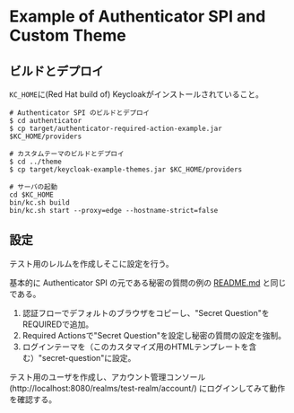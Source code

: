 # Example of Authenticator SPI and Custom Theme

## ビルドとデプロイ

`KC_HOME`に(Red Hat build of) Keycloakがインストールされていること。

```shell
# Authenticator SPI のビルドとデプロイ
$ cd authenticator
$ cp target/authenticator-required-action-example.jar $KC_HOME/providers

# カスタムテーマのビルドとデプロイ
$ cd ../theme
$ cp target/keycloak-example-themes.jar $KC_HOME/providers

# サーバの起動
cd $KC_HOME
bin/kc.sh build
bin/kc.sh start --proxy=edge --hostname-strict=false
```

## 設定

テスト用のレルムを作成しそこに設定を行う。

基本的に Authenticator SPI の元である秘密の質問の例の [README.md](https://github.com/keycloak/keycloak/tree/release/22.0/examples/providers/authenticator) と同じである。

1. 認証フローでデフォルトのブラウザをコピーし、"Secret Question"をREQUIREDで追加。
2. Required Actionsで"Secret Question"を設定し秘密の質問の設定を強制。
3. ログインテーマを（このカスタマイズ用のHTMLテンプレートを含む）"secret-question"に設定。

テスト用のユーザを作成し、アカウント管理コンソール (http://localhost:8080/realms/test-realm/account/) にログインしてみて動作を確認する。

